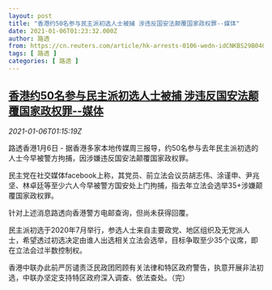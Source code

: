 ```yaml
---
layout: post
title: "香港约50名参与民主派初选人士被捕 涉违反国安法颠覆国家政权罪--媒体"
date: 2021-01-06T01:23:32.000Z
author: 路透
from: https://cn.reuters.com/article/hk-arrests-0106-wedn-idCNKBS29B040
tags: [ 路透 ]
categories: [ 路透 ]
---
```

<!--1609896212000-->
[香港约50名参与民主派初选人士被捕 涉违反国安法颠覆国家政权罪--媒体](https://cn.reuters.com/article/hk-arrests-0106-wedn-idCNKBS29B040)
------

<div>
<div><i>2021-01-06T01:15:19Z</i></div><p>路透香港1月6日 - 据香港多家本地传媒周三报导，约50名参与去年民主派初选的人士今早被警方拘捕，因涉嫌违反国安法颠覆国家政权罪。</p><p>民主党在社交媒体facebook上称，其党员、前立法会议员胡志伟、涂谨申、尹兆坚、林卓廷等至少六人今早被警方国安处上门拘捕，指去年立法会选举35+涉嫌颠覆国家政权罪。</p><p>针对上述消息路透向香港警方电邮查询，但尚未获得回覆。</p><p>民主派初选于2020年7月举行，参选人士来自主要政党、地区组织及无党派人士，希望透过初选决定由谁人出选相关立法会选举，目标争取至少35个议席，即在立法会过半数控制权。</p><p>香港中联办此前严厉谴责泛民政团罔顾有关法律和特区政府警告，执意开展非法初选，中联办坚定支持特区政府深入调查、依法查处。（完）</p>
</div>

